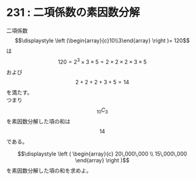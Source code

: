 # 231 : 二項係数の素因数分解

二項係数$$\displaystyle \left (\begin{array}{c}10\\3\end{array} \right )= 120$$は  
$$120 = 2^3 \times 3 \times 5 = 2 \times 2 \times 2 \times 3 \times 5$$および$$2 + 2 + 2 + 3 + 5 = 14$$を満たす。  
つまり$${}_{10}C_3$$を素因数分解した項の和は$$14$$である。

$$\displaystyle \left ( \begin{array}{c} 20\,000\,000 \\ 15\,000\,000 \end{array} \right )$$を素因数分解した項の和を求めよ。

